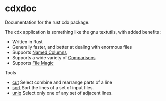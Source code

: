 # cdxdoc
Documentation for the rust cdx package.

The cdx application is something like the gnu textutils, with added benefits :

* Written in Rust
* Generally faster, and better at dealing with enormous files
* Supports [Named Columns](NamedColumns.md)
* Supports a wide variety of [Comparisons](Comparisons.md)
* Supports [File Magic](FileMagic.md)

Tools
* [cut](cut.md) Select combine and rearrange parts of a line
* [sort](sort.md) Sort the lines of a set of input files.
* [uniq](uniq.md) Select only one of any set of adjacent lines.
